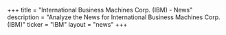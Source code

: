 +++
title = "International Business Machines Corp. (IBM) - News"
description = "Analyze the News for International Business Machines Corp. (IBM)"
ticker = "IBM"
layout = "news"
+++

